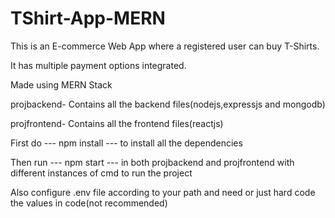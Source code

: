 # TShirt-App-MERN

This is an E-commerce Web App where a registered user can buy T-Shirts.

It has multiple payment options integrated.

Made using MERN Stack

projbackend- Contains all the backend files(nodejs,expressjs and mongodb)

projfrontend- Contains all the frontend files(reactjs)

First do --- npm install --- to install all the dependencies

Then run --- npm start --- in both projbackend and projfrontend with different instances of cmd to run the project

Also configure .env file according to your path and need or just hard code the values in code(not recommended)
